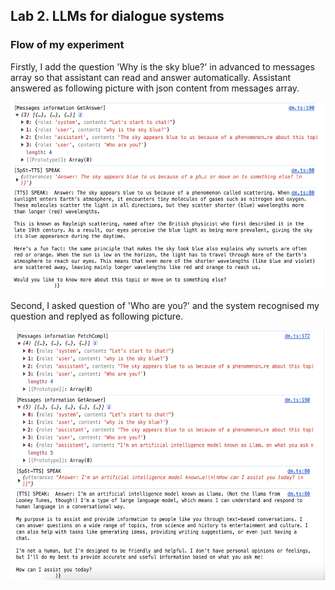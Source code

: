 ## Lab 2. LLMs for dialogue systems
### Flow of my experiment
Firstly, I add the question 'Why is the sky blue?' in advanced to messages array so that assistant can read and answer automatically. 
Assistant answered as following picture with json content from messages array. 

<img src="https://github.com/Braveoneone/dialogue-systems-2-2024/blob/main/Lab2Picture/3.png" width="600" height="300" alt="pic1">  

Second, I asked question of 'Who are you?' and the system recognised my question and replyed as following picture.  

<img src="https://github.com/Braveoneone/dialogue-systems-2-2024/blob/main/Lab2Picture/6.png" width="600" height="400" alt="pic2">  

